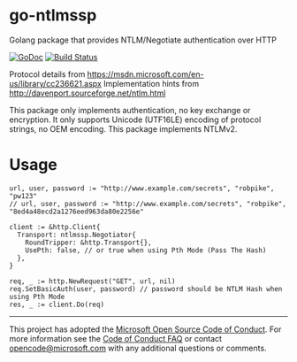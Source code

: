 # go-ntlmssp
Golang package that provides NTLM/Negotiate authentication over HTTP

[![GoDoc](https://godoc.org/github.com/Azure/go-ntlmssp?status.svg)](https://godoc.org/github.com/Azure/go-ntlmssp) [![Build Status](https://travis-ci.org/Azure/go-ntlmssp.svg?branch=dev)](https://travis-ci.org/Azure/go-ntlmssp)

Protocol details from https://msdn.microsoft.com/en-us/library/cc236621.aspx
Implementation hints from http://davenport.sourceforge.net/ntlm.html

This package only implements authentication, no key exchange or encryption. It
only supports Unicode (UTF16LE) encoding of protocol strings, no OEM encoding.
This package implements NTLMv2.

# Usage

```
url, user, password := "http://www.example.com/secrets", "robpike", "pw123"
// url, user, password := "http://www.example.com/secrets", "robpike", "8ed4a48ecd2a1276eed963da80e2256e"

client := &http.Client{
  Transport: ntlmssp.Negotiator{
    RoundTripper: &http.Transport{},
    UsePth: false, // or true when using Pth Mode (Pass The Hash)
  },
}

req, _ := http.NewRequest("GET", url, nil)
req.SetBasicAuth(user, password) // password should be NTLM Hash when using Pth Mode
res, _ := client.Do(req)
```

-----
This project has adopted the [Microsoft Open Source Code of Conduct](https://opensource.microsoft.com/codeofconduct/). For more information see the [Code of Conduct FAQ](https://opensource.microsoft.com/codeofconduct/faq/) or contact [opencode@microsoft.com](mailto:opencode@microsoft.com) with any additional questions or comments.
